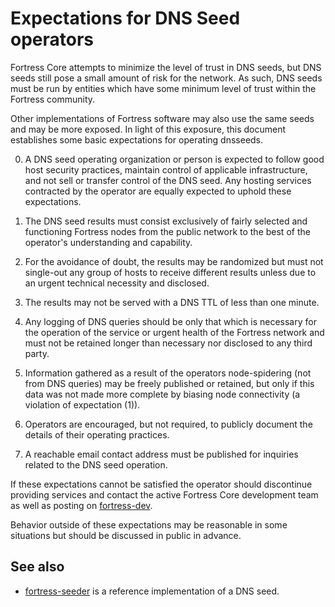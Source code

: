 Expectations for DNS Seed operators
====================================

Fortress Core attempts to minimize the level of trust in DNS seeds,
but DNS seeds still pose a small amount of risk for the network.
As such, DNS seeds must be run by entities which have some minimum
level of trust within the Fortress community.

Other implementations of Fortress software may also use the same
seeds and may be more exposed. In light of this exposure, this
document establishes some basic expectations for operating dnsseeds.

0. A DNS seed operating organization or person is expected to follow good
host security practices, maintain control of applicable infrastructure,
and not sell or transfer control of the DNS seed. Any hosting services
contracted by the operator are equally expected to uphold these expectations.

1. The DNS seed results must consist exclusively of fairly selected and
functioning Fortress nodes from the public network to the best of the
operator's understanding and capability.

2. For the avoidance of doubt, the results may be randomized but must not
single-out any group of hosts to receive different results unless due to an
urgent technical necessity and disclosed.

3. The results may not be served with a DNS TTL of less than one minute.

4. Any logging of DNS queries should be only that which is necessary
for the operation of the service or urgent health of the Fortress
network and must not be retained longer than necessary nor disclosed
to any third party.

5. Information gathered as a result of the operators node-spidering
(not from DNS queries) may be freely published or retained, but only
if this data was not made more complete by biasing node connectivity
(a violation of expectation (1)).

6. Operators are encouraged, but not required, to publicly document the
details of their operating practices.

7. A reachable email contact address must be published for inquiries
related to the DNS seed operation.

If these expectations cannot be satisfied the operator should
discontinue providing services and contact the active Fortress
Core development team as well as posting on
[fortress-dev](https://groups.google.com/forum/#!forum/fortress-dev).

Behavior outside of these expectations may be reasonable in some
situations but should be discussed in public in advance.

See also
----------
- [fortress-seeder](https://github.com/pooler/fortress-seeder) is a reference implementation of a DNS seed.
